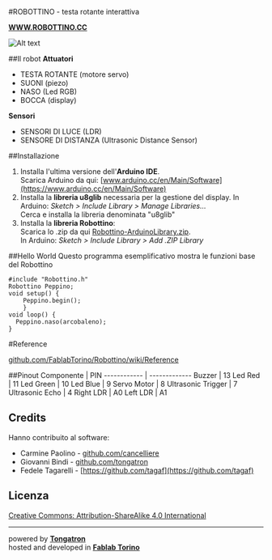 
#ROBOTTINO - testa rotante interattiva

[**WWW.ROBOTTINO.CC**](http://robottino.cc/test/)

![Alt text](http://robottino.cc/img/robottino-stardust-600x600.jpg "Robottino")



##Il robot
**Attuatori**

- TESTA ROTANTE (motore servo)
- SUONI (piezo)
- NASO (Led RGB)
- BOCCA (display)

**Sensori**

- SENSORI DI LUCE (LDR)
- SENSORE DI DISTANZA (Ultrasonic Distance Sensor)

##Installazione

 1. Installa l'ultima versione dell'**Arduino IDE**.		
 Scarica Arduino da qui: [www.arduino.cc/en/Main/Software](https://www.arduino.cc/en/Main/Software)
 2. Installa la **libreria u8glib** necessaria per la gestione del display.
In Arduino: *Sketch > Include Library > Manage Libraries...*			
Cerca e installa la libreria denominata "u8glib"	
 3. Installa la **libreria Robottino**:			
 Scarica lo .zip da qui [Robottino-ArduinoLibrary.zip](https://github.com/FablabTorino/Robottino/blob/master/Software/Robottino-ArduinoLibrary/Robottino-ArduinoLibrary.zip).			
 In Arduino: *Sketch > Include Library > Add .ZIP Library*


##Hello World
Questo programma esemplificativo mostra le funzioni base del Robottino

```Arduino
#include "Robottino.h"
Robottino Peppino;
void setup() {
  	Peppino.begin();
	}
void loop() {
  Peppino.naso(arcobaleno);
}
```

#Reference

[github.com/FablabTorino/Robottino/wiki/Reference](https://github.com/FablabTorino/Robottino/wiki/Reference)

##Pinout
Componente | PIN
------------ | -------------
Buzzer | 13
Led Red | 11
Led Green | 10
Led Blue | 9
Servo Motor | 8
Ultrasonic Trigger | 7
Ultrasonic Echo | 4
Right LDR | A0
Left LDR | A1


## Credits
Hanno contribuito al software:

- Carmine Paolino - [github.com/cancelliere](https://github.com/cancelliere)
- Giovanni Bindi - [github.com/tongatron](https://github.com/tongatron)
- Fedele Tagarelli - [https://github.com/tagaf](https://github.com/tagaf)

## Licenza
[Creative Commons: Attribution-ShareAlike 4.0 International](http://creativecommons.org/licenses/by-sa/4.0/)

***
powered by [**Tongatron**](http://tongatron.it/)  
hosted and developed in [**Fablab Torino**](http://fablabtorino.org/)
